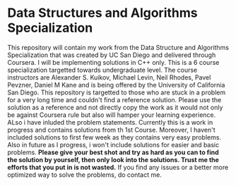 # Data Structures and Algorithms Specialization
This repository will contain my work from the Data Structure and Algorithms Specialization that was created by UC San Diego and delivered through Coursera. I will be implementing solutions in  C++ only. This is a 6 course specialization targetted towards undergraduate level. The course instructors are Alexander S. Kuikov, Michael Levin, Neil Rhodes, Pavel Pevzner, Daniel M Kane and is being offered by the University of California San Diego. This repository is targetted to those who are stuck in a problem for a very long time and couldn't find a reference solution. Please use the solution as a reference and not directly copy the work as it would not only be against Coursera rule but also will hamper your learning experience. ALso i have inluded the problem statements. Currently this is a work in progress and contains solutions from th 1st Course. Moreover, I haven't included solutions to first few week as they contains very easy problems. Also in future as I progress, i won't include solutions for easier and basic problems. **Please give your best shot and try as hard as you can to find the solution by yourself, then only look into the solutions. Trust me the efforts that you put in is not wasted.** If you find any issues or a better more optimized way to solve the problems, do contact me.
